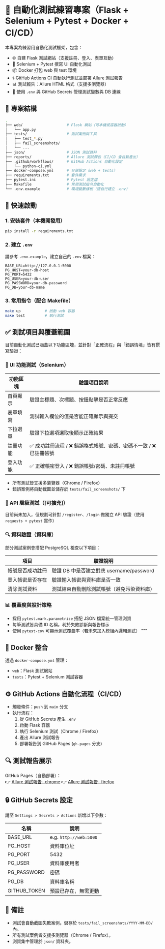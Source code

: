 # 🧪 自動化測試練習專案（Flask + Selenium + Pytest + Docker + CI/CD）

本專案為練習用自動化測試框架，包含：

- 🌐 自建 Flask 測試網站（支援註冊、登入、表單互動）
- 🧪 Selenium + Pytest 撰寫 UI 自動化測試
- 📦 Docker 打包 web 與 test 環境
- 🌀 GitHub Actions CI 自動執行測試並部署 Allure 測試報告
- 📊 測試報告：Allure HTML 格式（支援多瀏覽器）
- 🔐 使用 `.env` 與 GitHub Secrets 管理測試變數與 DB 連線

## 📂 專案結構

```bash
.
├── web/                    # Flask 網站（可本機或容器啟動）
│   └── app.py
├── tests/                  # 測試案例與工具
│   ├── test_*.py
│   ├── fail_screenshots/
│   └── ...
├── json/                   # JSON 測試資料
├── reports/                # Allure 測試報告（CI/CD 會自動產出）
├── .github/workflows/      # GitHub Actions 自動化設定
│   └── python-ci.yml
├── docker-compose.yml      # 容器設定（web + tests）
├── requirements.txt        # 套件需求
├── pytest.ini              # Pytest 設定檔
├── Makefile                # 常用測試指令自動化
└── .env.example            # 環境變數樣板（請自行建立 .env）
```

## 🚀 快速啟動

### 1. 安裝套件（本機開發用）

```bash
pip install -r requirements.txt
```

### 2. 建立 `.env`

請參考 `.env.example`，建立自己的 `.env` 檔案：

```
BASE_URL=http://127.0.0.1:5000
PG_HOST=your-db-host
PG_PORT=5432
PG_USER=your-db-user
PG_PASSWORD=your-db-password
PG_DB=your-db-name
```

### 3. 常用指令（配合 Makefile）

```bash
make up           # 啟動 web 容器
make test         # 執行測試
```

## ✅ 測試項目與覆蓋範圍

目前自動化測試已涵蓋以下功能區塊，並針對「正確流程」與「錯誤情境」皆有撰寫驗證：

### 🧪 UI 功能測試（Selenium）

| 功能區塊 | 驗證項目說明                                                        |
| -------- | ------------------------------------------------------------------- |
| 首頁顯示 | 驗證主標題、次標題、按鈕點擊是否正常反應                            |
| 表單填寫 | 測試輸入欄位的值是否能正確顯示與提交                                |
| 下拉選單 | 驗證下拉選項選取後顯示正確結果                                      |
| 註冊功能 | ✅ 成功註冊流程 / ❌ 錯誤格式帳號、密碼、密碼不一致 / ❌ 已註冊帳號 |
| 登入功能 | ✅ 正確帳密登入 / ❌ 錯誤帳號/密碼、未註冊帳號                      |

- 所有測試皆支援多瀏覽器（Chrome / Firefox）
- 錯誤案例將自動截圖並儲存於 `tests/fail_screenshots/` 下

### 📡 API 層級測試（[可擴充]）

目前尚未加入，但規劃可針對 `/register`、`/login` 做獨立 API 驗證（使用 `requests + pytest` 實作）

### 🔍 資料驗證（資料庫）

部分測試案例會搭配 PostgreSQL 檢查以下項目：

| 項目             | 驗證說明                                   |
| ---------------- | ------------------------------------------ |
| 帳號是否成功註冊 | 驗證 DB 中是否建立對應 username/password   |
| 登入帳密是否存在 | 驗證輸入帳密與資料庫是否一致               |
| 清除測試資料     | 測試結束自動刪除測試帳號（避免污染資料庫） |

### 📊 覆蓋度與設計策略

- 採用 `pytest.mark.parametrize` 搭配 JSON 檔案統一管理測資
- 每筆測試皆具備 ID 名稱，利於失敗診斷與報告標示
- 使用 `pytest-cov` 可顯示測試覆蓋率（若未來加入模組內邏輯測試）
  """

## 🐳 Docker 整合

透過 `docker-compose.yml` 管理：

- `web`：Flask 測試網站
- `tests`：Pytest + Selenium 測試容器

## ⚙️ GitHub Actions 自動化流程（CI/CD）

- 觸發條件：`push` 到 `main` 分支
- 執行流程：
  1. 從 GitHub Secrets 產生 `.env`
  2. 啟動 Flask 容器
  3. 執行 Selenium 測試（Chrome / Firefox）
  4. 產出 Allure 測試報告
  5. 部署報告到 GitHub Pages (`gh-pages` 分支)

## 🔍 測試報告展示

GitHub Pages（自動部署）：  
👉 [Allure 測試報告- chrome](https://dave-weiwei.github.io/Practice/allure/chrome/index.html)
👉 [Allure 測試報告- firefox](https://dave-weiwei.github.io/Practice/allure/firefox/index.html)

## 🔒 GitHub Secrets 設定

請至 `Settings > Secrets > Actions` 新增以下參數：

| 名稱         | 說明                   |
| ------------ | ---------------------- |
| BASE_URL     | e.g. `http://web:5000` |
| PG_HOST      | 資料庫位址             |
| PG_PORT      | 5432                   |
| PG_USER      | 資料庫使用者           |
| PG_PASSWORD  | 密碼                   |
| PG_DB        | 資料庫名稱             |
| GITHUB_TOKEN | 預設已存在，無需更動   |

## 📌 備註

- 測試會自動截圖失敗案例，儲存於 `tests/fail_screenshots/YYYY-MM-DD/` 內。
- 所有測試案例皆支援多瀏覽器（Chrome / Firefox）。
- 測資集中管理於 `json/` 資料夾。

